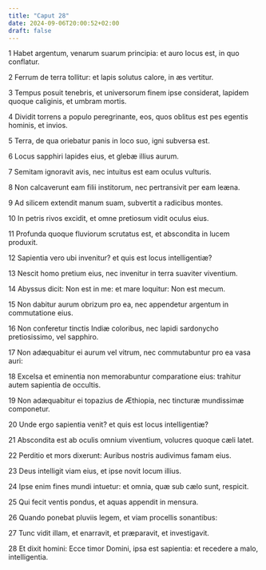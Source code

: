 ```yaml
---
title: "Caput 28"
date: 2024-09-06T20:00:52+02:00
draft: false
---
```



1 Habet argentum, venarum suarum principia: et auro locus est, in quo conflatur.

2 Ferrum de terra tollitur: et lapis solutus calore, in æs vertitur.

3 Tempus posuit tenebris, et universorum finem ipse considerat, lapidem quoque caliginis, et umbram mortis.

4 Dividit torrens a populo peregrinante, eos, quos oblitus est pes egentis hominis, et invios.

5 Terra, de qua oriebatur panis in loco suo, igni subversa est.

6 Locus sapphiri lapides eius, et glebæ illius aurum.

7 Semitam ignoravit avis, nec intuitus est eam oculus vulturis.

8 Non calcaverunt eam filii institorum, nec pertransivit per eam leæna.

9 Ad silicem extendit manum suam, subvertit a radicibus montes.

10 In petris rivos excidit, et omne pretiosum vidit oculus eius.

11 Profunda quoque fluviorum scrutatus est, et abscondita in lucem produxit.

12 Sapientia vero ubi invenitur? et quis est locus intelligentiæ?

13 Nescit homo pretium eius, nec invenitur in terra suaviter viventium.

14 Abyssus dicit: Non est in me: et mare loquitur: Non est mecum.

15 Non dabitur aurum obrizum pro ea, nec appendetur argentum in commutatione eius.

16 Non conferetur tinctis Indiæ coloribus, nec lapidi sardonycho pretiosissimo, vel sapphiro.

17 Non adæquabitur ei aurum vel vitrum, nec commutabuntur pro ea vasa auri:

18 Excelsa et eminentia non memorabuntur comparatione eius: trahitur autem sapientia de occultis.

19 Non adæquabitur ei topazius de Æthiopia, nec tincturæ mundissimæ componetur.

20 Unde ergo sapientia venit? et quis est locus intelligentiæ?

21 Abscondita est ab oculis omnium viventium, volucres quoque cæli latet.

22 Perditio et mors dixerunt: Auribus nostris audivimus famam eius.

23 Deus intelligit viam eius, et ipse novit locum illius.

24 Ipse enim fines mundi intuetur: et omnia, quæ sub cælo sunt, respicit.

25 Qui fecit ventis pondus, et aquas appendit in mensura.

26 Quando ponebat pluviis legem, et viam procellis sonantibus:

27 Tunc vidit illam, et enarravit, et præparavit, et investigavit.

28 Et dixit homini: Ecce timor Domini, ipsa est sapientia: et recedere a malo, intelligentia.


